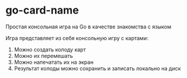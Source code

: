 # go-card-name
Простая консольная игра на Go в качестве знакомства с языком

Игра представляет из себя консольную игру с картами:
1) Можно создать колоду карт
2) Можно их перемешать
3) Можно напечатать их на экран
4) Результат колоды можно сохранить и записать локально на диск
